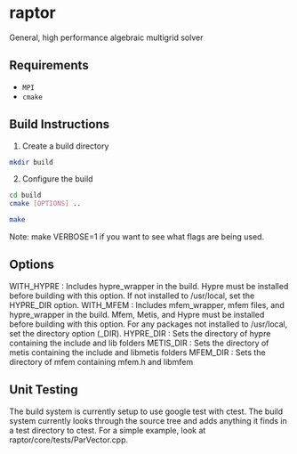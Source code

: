 # raptor

General, high performance algebraic multigrid solver

Requirements
------------

- `MPI`
- `cmake`


Build Instructions
------------------
1. Create a build directory
```bash
mkdir build
```
2. Configure the build

```bash
cd build
cmake [OPTIONS] ..
```

```bash
make
```
Note: make VERBOSE=1 if you want to see what flags are being used.

Options
----------------
WITH_HYPRE : 
    Includes hypre_wrapper in the build.  Hypre must be installed before
    building with this option.  If not installed to /usr/local, set the
    HYPRE_DIR option.
WITH_MFEM : 
    Includes mfem_wrapper, mfem files, and hypre_wrapper in the build. 
    Mfem, Metis, and Hypre must be installed before building with this
    option.  For any packages not installed to /usr/local, set the 
    directory option (<package>_DIR).
HYPRE_DIR : 
    Sets the directory of hypre containing the include and lib folders
METIS_DIR :
    Sets the directory of metis containing the include and libmetis folders
MFEM_DIR :
    Sets the directory of mfem containing mfem.h and libmfem

Unit Testing
------------

The build system is currently setup to use google test with ctest. The build
system currently looks through the source tree and adds anything it finds in a
test directory to ctest. For a simple example, look at
raptor/core/tests/ParVector.cpp.
